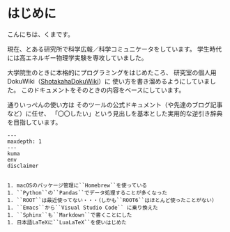 # はじめに

こんにちは、くまです。

現在、とある研究所で科学広報／科学コミュニケータをしています。
学生時代には高エネルギー物理学実験を専攻していました。

大学院生のときに本格的にプログラミングをはじめたころ、
研究室の個人用DokuWiki（[ShotakahaDokuWiki](https://www-he.scphys.kyoto-u.ac.jp/member/shotakaha/dokuwiki/doku.php)）に
使い方を書き溜めるようにしていました。
このドキュメントをそのときの内容をベースにしています。

通りいっぺんの使い方は
そのツールの公式ドキュメント（や先達のブログ記事など）に任せ、
「〇〇したい」という見出しを基本とした実用的な逆引き辞典を目指しています。

```{toctree}
---
maxdepth: 1
---
kuma
env
disclaimer
```

```{todo} 古くなってきた内容を更新したい

1. macOSのパッケージ管理に``Homebrew``を使っている
1. ``Python``の``Pandas``でデータ処理することが多くなった
1. ``ROOT``は最近使ってない・・・（しかも``ROOT6``はほとんど使ったことがない）
1. ``Emacs``から``Visual Studio Code`` に乗り換えた
1. ``Sphinx``も``Markdown``で書くことにした
1. 日本語LaTeXに``LuaLaTeX``を使いはじめた
```
